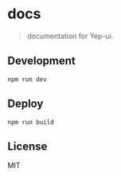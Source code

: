 # docs
> documentation for Yep-ui.

## Development
```shell
npm run dev
```

## Deploy
```shell
npm run build
```


## License
MIT

